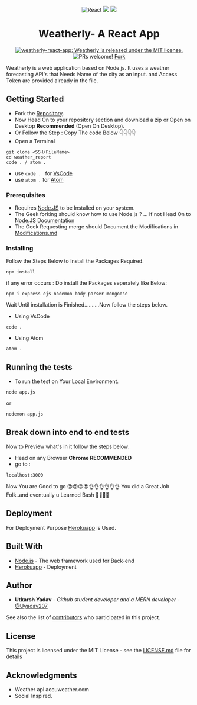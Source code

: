 <p align="center">
  <a>
    <img alt = "React" src="https://img.icons8.com/color/144/000000/react-native.png"/> <img src="https://img.icons8.com/plasticine/100/000000/plus-math.png" styles="margin-bottom:50px"/> <img src="https://img.icons8.com/doodle/192/000000/sun--v1.png"/>
  </a>
</p>
<h1 align="center">
  Weatherly- A React App
</h1>

<p align="center">
  <a href="https://github.com/Uyadav207/weatherly/blob/master/LICENSE">
    <img src="https://img.shields.io/badge/license-MIT-blue.svg" alt="weatherly-react-app: Weatherly is released under the MIT license." />
  </a>
  <img src="https://img.shields.io/badge/PRs-welcome-brightgreen.svg" alt="PRs welcome!" />
  <!-- Place this tag where you want the button to render. -->
<a class="github-button" href="https://github.com/Uyadav207/weatherly/fork" data-icon="octicon-repo-forked" data-size="large" aria-label="Fork Uyadav207/weatherly on GitHub">Fork</a>
</p>


Weatherly is a web application based on Node.js. It uses a weather forecasting API's that Needs Name of the city as an input.
and Access Token are provided already in the file.

## Getting Started

* Fork the [Repository](https://github.com/Uyadav207/Weather_report).
* Now Head On to your repository section and download a zip or Open on Desktop **Recommended** (Open On Desktop).
* Or Follow the Step : Copy The code Below 👇👇👇👇
 * Open a Terminal
```
git clone <SSH/FileName>
cd weather_report
code . / atom .
```
* use `code . ` for [VsCode](https://code.visualstudio.com/)
* use `atom .` for [Atom](https://atom.io/)

### Prerequisites

* Requires [Node.JS](https://nodejs.org/en/) to be Installed on your system.
* The Geek forking should know how to use Node.js ? ... If not Head On to [Node.JS Documentation](https://nodejs.org/en/)
* The Geek Requesting merge should Document the Modifications in [Modifications.md](https://github.com/Uyadav207/Weather_report/blob/master/MODIFICATION.md)

### Installing

Follow the Steps Below to Install the Packages Required.

```
npm install 

```
if any error occurs : Do install the Packages seperately like Below:

```
npm i express ejs nodemon body-parser mongoose
```
Wait Until installation is Finished..........Now follow the steps below.

* Using VsCode
```
code .
```

* Using Atom
```
atom .
```

## Running the tests

* To run the test on Your Local Environment.
```
node app.js
```
or
```
nodemon app.js
```

## Break down into end to end tests

Now to Preview what's in it follow the steps below:
* Head on any Browser **Chrome RECOMMENDED**
 * go to :
 ```
 localhost:3000  
```
Now You are Good to go 😜😜😍😍👌👌👌👌👌👌 You did a Great Job Folk..and eventually u Learned Bash 👨‍💻👨‍💻


## Deployment

For Deployment Purpose [Herokuapp](https://devcenter.heroku.com/start) is Used. 

## Built With

* [Node.js](http://www.dropwizard.io/1.0.2/docs/) - The web framework used for Back-end
* [Herokuapp](https://devcenter.heroku.com/start) - Deployment

## Author

* **Utkarsh Yadav** - *Github student developer and a MERN developer* - [@Uyadav207](https://github.com/Uyadav207)

See also the list of [contributors](https://github.com/your/project/contributors) who participated in this project.

## License

This project is licensed under the MIT License - see the [LICENSE.md](LICENSE) file for details

## Acknowledgments

* Weather api accuweather.com
* Social Inspired.
